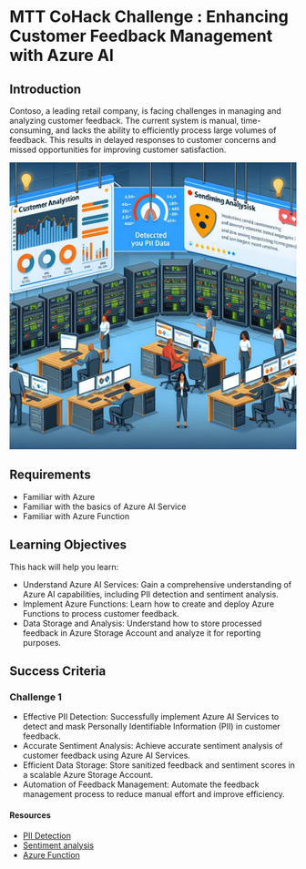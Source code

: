# MTT CoHack Challenge : Enhancing Customer Feedback Management with Azure AI 

## Introduction

Contoso, a leading retail company, is facing challenges in managing and analyzing customer feedback. The current system is manual, time-consuming, and lacks the ability to efficiently process large volumes of feedback. This results in delayed responses to customer concerns and missed opportunities for improving customer satisfaction.

![image](./images/image1.png)

## Requirements

- Familiar with Azure 
- Familiar with the basics of Azure AI Service
- Familiar with Azure Function

## Learning Objectives

This hack will help you learn:

- Understand Azure AI Services: Gain a comprehensive understanding of Azure AI capabilities, including PII detection and sentiment analysis.
- Implement Azure Functions: Learn how to create and deploy Azure Functions to process customer feedback.
- Data Storage and Analysis: Understand how to store processed feedback in Azure Storage Account and analyze it for reporting purposes.

## Success Criteria

### Challenge 1

- Effective PII Detection: Successfully implement Azure AI Services to detect and mask Personally Identifiable Information (PII) in customer feedback.
- Accurate Sentiment Analysis: Achieve accurate sentiment analysis of customer feedback using Azure AI Services.
- Efficient Data Storage: Store sanitized feedback and sentiment scores in a scalable Azure Storage Account.
- Automation of Feedback Management: Automate the feedback management process to reduce manual effort and improve efficiency.
  
#### Resources

- [PII Detection]([https://learn.microsoft.com](https://learn.microsoft.com/en-us/azure/ai-services/language-service/personally-identifiable-information/quickstart?tabs=windows&pivots=programming-language-python))
- [Sentiment analysis]([https://learn.microsoft.com](https://learn.microsoft.com/en-us/azure/synapse-analytics/machine-learning/tutorial-cognitive-services-sentiment))
- [Azure Function]([https://learn.microsoft.com](https://learn.microsoft.com/en-us/azure/azure-functions/functions-get-started?pivots=programming-language-python))



